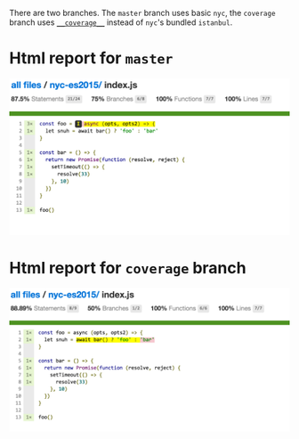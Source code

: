 There are two branches. The `master` branch uses basic `nyc`, the `coverage` branch uses [`__coverage__`](https://github.com/dtinth/babel-plugin-__coverage__) instead of `nyc`'s bundled `istanbul`.

# Html report for `master`

![](master-branch.png)

# Html report for `coverage` branch

![](coverage-branch.png)
